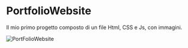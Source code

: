 # PortfolioWebsite

Il mio primo progetto composto di un file Html, CSS e Js, con immagini. 

![PortFolioWebsite](https://user-images.githubusercontent.com/90779392/140583488-06520cb6-74c5-4a8a-a882-5c8d306d8e18.jpeg)

